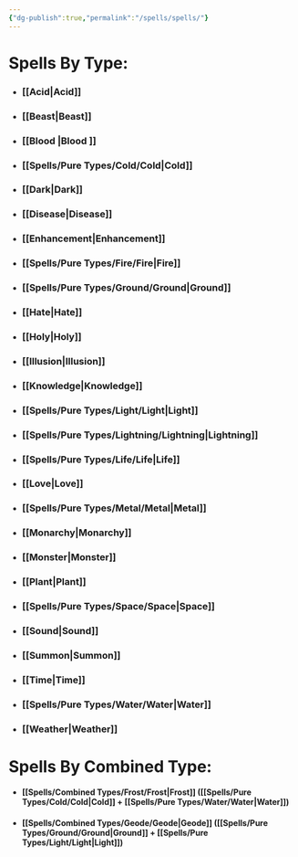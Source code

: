 ```yaml
---
{"dg-publish":true,"permalink":"/spells/spells/"}
---
```


# Spells By Type:
- ### [[Acid\|Acid]]
- ### [[Beast\|Beast]]
- ### [[Blood \|Blood ]]
- ### [[Spells/Pure Types/Cold/Cold\|Cold]]
- ### [[Dark\|Dark]]
- ### [[Disease\|Disease]]
- ### [[Enhancement\|Enhancement]]
- ### [[Spells/Pure Types/Fire/Fire\|Fire]]
- ### [[Spells/Pure Types/Ground/Ground\|Ground]]
- ### [[Hate\|Hate]]
- ### [[Holy\|Holy]]
- ### [[Illusion\|Illusion]] 
- ### [[Knowledge\|Knowledge]]
- ### [[Spells/Pure Types/Light/Light\|Light]]
- ### [[Spells/Pure Types/Lightning/Lightning\|Lightning]]
- ### [[Spells/Pure Types/Life/Life\|Life]]
- ### [[Love\|Love]]
- ### [[Spells/Pure Types/Metal/Metal\|Metal]]
- ### [[Monarchy\|Monarchy]]
- ### [[Monster\|Monster]]
- ### [[Plant\|Plant]]
- ### [[Spells/Pure Types/Space/Space\|Space]]
- ### [[Sound\|Sound]]
- ### [[Summon\|Summon]]
- ### [[Time\|Time]]
- ### [[Spells/Pure Types/Water/Water\|Water]]
- ### [[Weather\|Weather]]

# Spells By Combined Type:
- #### [[Spells/Combined Types/Frost/Frost\|Frost]] ([[Spells/Pure Types/Cold/Cold\|Cold]] + [[Spells/Pure Types/Water/Water\|Water]])
- #### [[Spells/Combined Types/Geode/Geode\|Geode]] ([[Spells/Pure Types/Ground/Ground\|Ground]] + [[Spells/Pure Types/Light/Light\|Light]])
